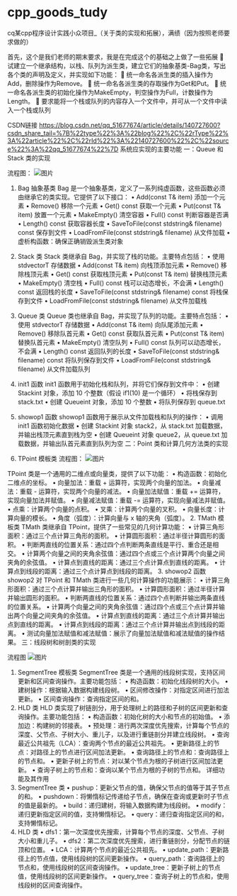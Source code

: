 # cpp_goods_tudy
cq某cpp程序设计实践小众项目_（关于类的实现和拓展），满绩（因为按照老师要求做的）

首先，这个是我们老师的期末要求，我是在完成这个的基础之上做了一些拓展
	试建立一个继承结构，以栈、队列为派生类，建立它们的抽象基类-Bag类，写出各个类的声明及定义，并实现如下功能：
	统一命名各派生类的插入操作为Add，删除操作为Remove。
	统一命名各派生类的存取操作为Get和Put。
	统一命名各派生类的初始化操作为MakeEmpty，判空操作为Full，计数操作为Length。
	要求能将一个栈或队列的内容存入一个文件中，并可从一个文件中读入一个栈或队列

CSDN链接
https://blog.csdn.net/qq_51677674/article/details/140727600?csdn_share_tail=%7B%22type%22%3A%22blog%22%2C%22rType%22%3A%22article%22%2C%22rId%22%3A%22140727600%22%2C%22source%22%3A%22qq_51677674%22%7D
系统应实现的主要功能
一：Queue 和 Stack 类的实现

流程图：
 ![图片](https://github.com/user-attachments/assets/cfd9f7cf-32bb-4095-92ce-882d61264aec)

1. Bag 抽象基类
Bag 是一个抽象基类，定义了一系列纯虚函数，这些函数必须由继承它的类实现。它提供了以下接口：
•	Add(const T& item) 添加一个元素
•	Remove() 移除一个元素
•	Get() const 获取一个元素
•	Put(const T& item) 放置一个元素
•	MakeEmpty() 清空容器
•	Full() const 判断容器是否满
•	Length() const 获取容器长度
•	SaveToFile(const stdstring& filename) const 保存到文件
•	LoadFromFile(const stdstring& filename) 从文件加载
•	虚析构函数：确保正确销毁派生类对象

2. Stack 类
Stack 类继承自 Bag，并实现了栈的功能。主要特点包括：
•	使用 stdvectorT 存储数据
•	Add(const T& item) 向栈顶添加元素
•	Remove() 移除栈顶元素
•	Get() const 获取栈顶元素
•	Put(const T& item) 替换栈顶元素
•	MakeEmpty() 清空栈
•	Full() const 栈可以动态增长，不会满
•	Length() const 返回栈的长度
•	SaveToFile(const stdstring& filename) const 将栈保存到文件
•	LoadFromFile(const stdstring& filename) 从文件加载栈
3. Queue 类
Queue 类也继承自 Bag，并实现了队列的功能。主要特点包括：
•	使用 stdvectorT 存储数据
•	Add(const T& item) 向队尾添加元素
•	Remove() 移除队首元素
•	Get() const 获取队首元素
•	Put(const T& item) 替换队首元素
•	MakeEmpty() 清空队列
•	Full() const 队列可以动态增长，不会满
•	Length() const 返回队列的长度
•	SaveToFile(const stdstring& filename) const 将队列保存到文件
•	LoadFromFile(const stdstring& filename) 从文件加载队列
4. init1 函数
init1 函数用于初始化栈和队列，并将它们保存到文件中：
•	创建 Stackint 对象，添加 10 个整数（假设 if1(10) 是一个循环）
•	将栈保存到 stack.txt
•	创建 Queueint 对象，添加 10 个整数
•	将队列保存到 queue.txt
5. showop1 函数
showop1 函数用于展示从文件加载栈和队列的操作：
•	调用 init1 函数初始化数据
•	创建 Stackint 对象 stack2，从 stack.txt 加载数据，并输出栈顶元素直到栈为空
•	创建 Queueint 对象 queue2，从 queue.txt 加载数据，并输出队首元素直到队列为空
二：Point 类和计算几何方法类的实现
1.	TPoint 模板类
流程图：
 ![图片](https://github.com/user-attachments/assets/75994af1-6d29-4718-a20c-0dc9f391f36c)

TPoint 类是一个通用的二维点或向量类，提供了以下功能：
•	构造函数：初始化二维点的坐标。
•	向量加法：重载 + 运算符，实现两个向量的加法。
•	向量减法：重载 - 运算符，实现两个向量的减法。
•	向量加法赋值：重载 += 运算符，实现向量加法并赋值。
•	向量减法赋值：重载 -= 运算符，实现向量减法并赋值。
•	点乘：计算两个向量的点积。
•	叉乘：计算两个向量的叉积。
•	向量长度：计算向量的模长。
•	角度（弧度）：计算向量与 x 轴的夹角（弧度）。
2. TMath 模板类
TMath 类继承自 TPoint，提供了一些常见的几何计算功能：
•	计算三角形面积：通过三个点计算三角形的面积。
•	计算圆形面积：通过半径计算圆形的面积。
•	判断两直线的位置关系：通过四个点判断两条直线是平行、重合还是相交。
•	计算两个向量之间的夹角余弦值：通过四个点或三个点计算两个向量之间夹角的余弦值。
•	计算点到直线的距离：通过三个点计算点到直线的距离。
•	计算点到线段的距离：通过三个点计算点到线段的距离。
3. showop2 函数
showop2 对 TPoint 和 TMath 类进行一些几何计算操作的功能展示：
•	计算三角形面积：通过三个点计算并输出三角形的面积。
•	计算圆形面积：通过半径计算并输出圆形的面积。
•	判断两直线的位置关系：通过四个点判断并输出两条直线的位置关系。
•	计算两个向量之间的夹角余弦值：通过四个点或三个点计算并输出两个向量之间夹角的余弦值。
•	计算点到直线的距离：通过三个点计算并输出点到直线的距离。
•	计算点到线段的距离：通过三个点计算并输出点到线段的距离。
•	测试向量加法赋值和减法赋值：展示了向量加法赋值和减法赋值的操作结果。
三：线段树和树剖类的实现

流程图
![图片](https://github.com/user-attachments/assets/0f192dac-0266-48b0-ac58-1913fc9ca5b4)

 
1. SegmentTree 模板类
SegmentTree 类是一个通用的线段树实现，支持区间更新和区间查询操作。主要功能包括：
•	构造函数：初始化线段树的大小。
•	建树操作：根据输入数据构建线段树。
•	区间修改操作：对指定区间进行加法更新。
•	区间查询操作：查询指定区间的和。
2. HLD 类
HLD 类实现了树链剖分，用于处理树上的路径和子树的区间更新和查询操作。主要功能包括：
•	构造函数：初始化树的大小和节点的初始值。
•	添加边：构建树的邻接表。
•	预处理：进行两次深度优先搜索，计算每个节点的深度、父节点、子树大小、重儿子，以及进行重链剖分并建立线段树。
•	查询最近公共祖先（LCA）：查询两个节点的最近公共祖先。
•	更新路径上的节点：对路径上的节点进行区间加法更新。
•	查询路径上的节点和：查询路径上的节点和。
•	更新子树上的节点：对以某个节点为根的子树进行区间加法更新。
•	查询子树上的节点和：查询以某个节点为根的子树的节点和。
详细功能及其作用
1. SegmentTree 类
•	pushup：更新父节点的值，确保父节点的值等于其子节点的和。
•	pushdown：将懒惰标记传递给子节点，确保在查询或更新时子节点的值是最新的。
•	build：递归建树，将输入数据构建为线段树。
•	modify：递归更新指定区间的值，支持懒惰标记。
•	query：递归查询指定区间的和，支持懒惰标记。
2. HLD 类
•	dfs1：第一次深度优先搜索，计算每个节点的深度、父节点、子树大小和重儿子。
•	dfs2：第二次深度优先搜索，进行重链剖分，分配节点的链顶和位置。
•	LCA：计算两个节点的最近公共祖先。
•	update_path：更新路径上的节点值，使用线段树的区间更新操作。
•	query_path：查询路径上的节点和，使用线段树的区间查询操作。
•	update_tree：更新子树上的节点值，使用线段树的区间更新操作。
•	query_tree：查询子树上的节点和，使用线段树的区间查询操作。
